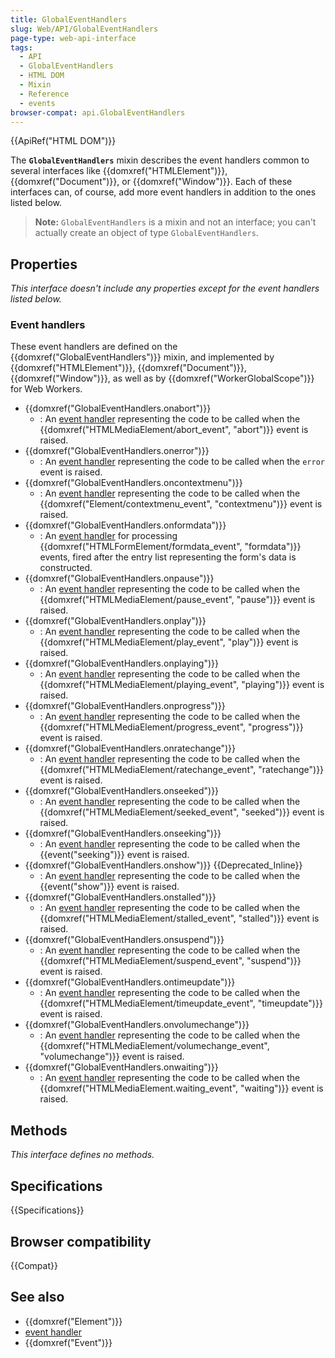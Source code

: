 ```yaml
---
title: GlobalEventHandlers
slug: Web/API/GlobalEventHandlers
page-type: web-api-interface
tags:
  - API
  - GlobalEventHandlers
  - HTML DOM
  - Mixin
  - Reference
  - events
browser-compat: api.GlobalEventHandlers
---
```

{{ApiRef("HTML DOM")}}

The **`GlobalEventHandlers`** mixin describes the event handlers common to several interfaces like {{domxref("HTMLElement")}}, {{domxref("Document")}}, or {{domxref("Window")}}. Each of these interfaces can, of course, add more event handlers in addition to the ones listed below.

> **Note:** `GlobalEventHandlers` is a mixin and not an interface; you can't actually create an object of type `GlobalEventHandlers`.

## Properties

_This interface doesn't include any properties except for the event handlers listed below._

### Event handlers

These event handlers are defined on the {{domxref("GlobalEventHandlers")}} mixin, and implemented by {{domxref("HTMLElement")}}, {{domxref("Document")}}, {{domxref("Window")}}, as well as by {{domxref("WorkerGlobalScope")}} for Web Workers.

- {{domxref("GlobalEventHandlers.onabort")}}
  - : An [event handler](/en-US/docs/Web/Events/Event_handlers) representing the code to be called when the {{domxref("HTMLMediaElement/abort_event", "abort")}} event is raised.
- {{domxref("GlobalEventHandlers.onerror")}}
  - : An [event handler](/en-US/docs/Web/Events/Event_handlers) representing the code to be called when the `error` event is raised.
- {{domxref("GlobalEventHandlers.oncontextmenu")}}
  - : An [event handler](/en-US/docs/Web/Events/Event_handlers) representing the code to be called when the {{domxref("Element/contextmenu_event", "contextmenu")}} event is raised.
- {{domxref("GlobalEventHandlers.onformdata")}}
  - : An [event handler](/en-US/docs/Web/Events/Event_handlers) for processing {{domxref("HTMLFormElement/formdata_event", "formdata")}} events, fired after the entry list representing the form's data is constructed.
- {{domxref("GlobalEventHandlers.onpause")}}
  - : An [event handler](/en-US/docs/Web/Events/Event_handlers) representing the code to be called when the {{domxref("HTMLMediaElement/pause_event", "pause")}} event is raised.
- {{domxref("GlobalEventHandlers.onplay")}}
  - : An [event handler](/en-US/docs/Web/Events/Event_handlers) representing the code to be called when the {{domxref("HTMLMediaElement/play_event", "play")}} event is raised.
- {{domxref("GlobalEventHandlers.onplaying")}}
  - : An [event handler](/en-US/docs/Web/Events/Event_handlers) representing the code to be called when the {{domxref("HTMLMediaElement/playing_event", "playing")}} event is raised.
- {{domxref("GlobalEventHandlers.onprogress")}}
  - : An [event handler](/en-US/docs/Web/Events/Event_handlers) representing the code to be called when the {{domxref("HTMLMediaElement/progress_event", "progress")}} event is raised.
- {{domxref("GlobalEventHandlers.onratechange")}}
  - : An [event handler](/en-US/docs/Web/Events/Event_handlers) representing the code to be called when the {{domxref("HTMLMediaElement/ratechange_event", "ratechange")}} event is raised.
- {{domxref("GlobalEventHandlers.onseeked")}}
  - : An [event handler](/en-US/docs/Web/Events/Event_handlers) representing the code to be called when the {{domxref("HTMLMediaElement/seeked_event", "seeked")}} event is raised.
- {{domxref("GlobalEventHandlers.onseeking")}}
  - : An [event handler](/en-US/docs/Web/Events/Event_handlers) representing the code to be called when the {{event("seeking")}} event is raised.
- {{domxref("GlobalEventHandlers.onshow")}} {{Deprecated_Inline}}
  - : An [event handler](/en-US/docs/Web/Events/Event_handlers) representing the code to be called when the {{event("show")}} event is raised.
- {{domxref("GlobalEventHandlers.onstalled")}}
  - : An [event handler](/en-US/docs/Web/Events/Event_handlers) representing the code to be called when the {{domxref("HTMLMediaElement/stalled_event", "stalled")}} event is raised.
- {{domxref("GlobalEventHandlers.onsuspend")}}
  - : An [event handler](/en-US/docs/Web/Events/Event_handlers) representing the code to be called when the {{domxref("HTMLMediaElement/suspend_event", "suspend")}} event is raised.
- {{domxref("GlobalEventHandlers.ontimeupdate")}}
  - : An [event handler](/en-US/docs/Web/Events/Event_handlers) representing the code to be called when the {{domxref("HTMLMediaElement/timeupdate_event", "timeupdate")}} event is raised.
- {{domxref("GlobalEventHandlers.onvolumechange")}}
  - : An [event handler](/en-US/docs/Web/Events/Event_handlers) representing the code to be called when the {{domxref("HTMLMediaElement/volumechange_event", "volumechange")}} event is raised.
- {{domxref("GlobalEventHandlers.onwaiting")}}
  - : An [event handler](/en-US/docs/Web/Events/Event_handlers) representing the code to be called when the {{domxref("HTMLMediaElement.waiting_event", "waiting")}} event is raised.

## Methods

_This interface defines no methods._

## Specifications

{{Specifications}}

## Browser compatibility

{{Compat}}

## See also

- {{domxref("Element")}}
- [event handler](/en-US/docs/Web/Events/Event_handlers)
- {{domxref("Event")}}
